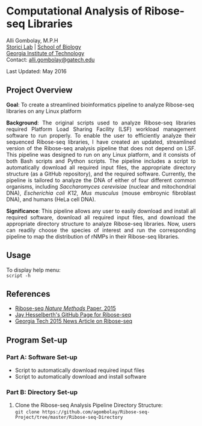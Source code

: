 # Computational Analysis of Ribose-seq Libraries
Alli Gombolay, M.P.H  
[Storici Lab](http://www.storicilab.gatech.edu/) | [School of Biology](http://www.biology.gatech.edu/)  
[Georgia Institute of Technology](http://www.gatech.edu/)  
Contact: alli.gombolay@gatech.edu

Last Updated: May 2016  

## Project Overview
**Goal**: To create a streamlined bioinformatics pipeline to analyze Ribose-seq libraries on any Linux platform

<p align="justify">
<b>Background</b>: The original scripts used to analyze Ribose-seq libraries required Platform Load Sharing Facility (LSF) workload management software to run properly.  To enable the user to efficiently analyze their sequenced Ribose-seq libraries, I have created an updated, streamlined version of the Ribose-seq analysis pipeline that does not depend on LSF.  This pipeline was designed to run on any Linux platform, and it consists of both Bash scripts and Python scripts.  The pipeline includes a script to automatically download all required input files, the appropriate directory structure (as a GitHub repository), and the required software.  Currently, the pipeline is tailored to analyze the DNA of either of four different common organisms, including <i>Saccharomyces cerevisiae</i> (nuclear and mitochondrial DNA), <i>Escherichia coli K12</i>, <i>Mus musculus</i> (mouse embroynic fibroblast DNA), and humans (HeLa cell DNA).
</p>

<p align="justify">
<b>Significance</b>: This pipeline allows any user to easily download and install all required software, download all required input files, and download the appropriate directory structure to analyze Ribose-seq libraries.  Now, users can readily choose the species of interest and run the corresponding pipeline to map the distribution of rNMPs in their Ribose-seq libraries.
</p>

## Usage
To display help menu:  
`script -h`  

## References  
* [Ribose-seq *Nature Methods* Paper, 2015](http://www.ncbi.nlm.nih.gov/pmc/articles/PMC4686381/pdf/nihms742750.pdf)  
* [Jay Hesselberth's GitHub Page for Ribose-seq](https://github.com/hesselberthlab/modmap/tree/snake/pipeline/ribose-seq-ms)
* [Georgia Tech 2015 News Article on Ribose-seq](http://www.news.gatech.edu/2015/01/26/ribose-seq-identifies-and-locates-ribonucleotides-genomic-dna)

## Program Set-up
### Part A: Software Set-up  
* Script to automatically download required input files
* Script to automatically download and install software

### Part B: Directory Set-up  
1. Clone the Ribose-seq Analysis Pipeline Directory Structure:  
```git clone https://github.com/agombolay/Ribose-seq-Project/tree/master/Ribose-seq-Directory```
